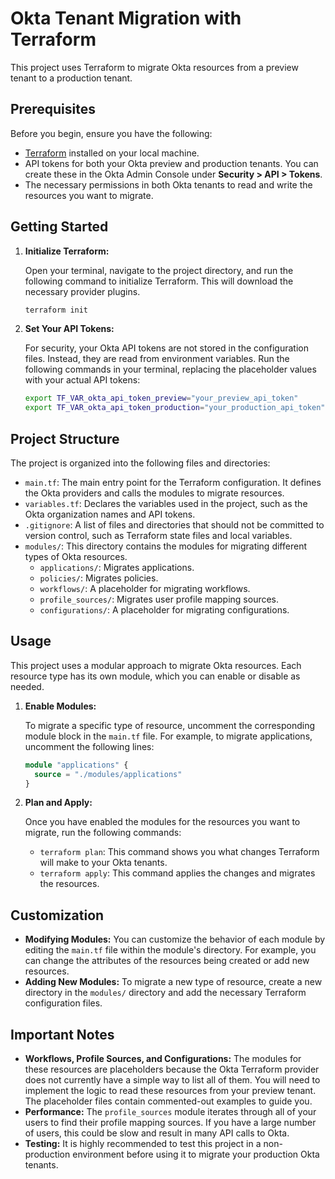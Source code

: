 
# Okta Tenant Migration with Terraform

This project uses Terraform to migrate Okta resources from a preview tenant to a production tenant.

## Prerequisites

Before you begin, ensure you have the following:

- [Terraform](https://learn.hashicorp.com/tutorials/terraform/install-cli) installed on your local machine.
- API tokens for both your Okta preview and production tenants. You can create these in the Okta Admin Console under **Security > API > Tokens**.
- The necessary permissions in both Okta tenants to read and write the resources you want to migrate.

## Getting Started

1.  **Initialize Terraform:**

    Open your terminal, navigate to the project directory, and run the following command to initialize Terraform. This will download the necessary provider plugins.

    ```bash
    terraform init
    ```

2.  **Set Your API Tokens:**

    For security, your Okta API tokens are not stored in the configuration files. Instead, they are read from environment variables. Run the following commands in your terminal, replacing the placeholder values with your actual API tokens:

    ```bash
    export TF_VAR_okta_api_token_preview="your_preview_api_token"
    export TF_VAR_okta_api_token_production="your_production_api_token"
    ```

## Project Structure

The project is organized into the following files and directories:

-   `main.tf`: The main entry point for the Terraform configuration. It defines the Okta providers and calls the modules to migrate resources.
-   `variables.tf`: Declares the variables used in the project, such as the Okta organization names and API tokens.
-   `.gitignore`: A list of files and directories that should not be committed to version control, such as Terraform state files and local variables.
-   `modules/`: This directory contains the modules for migrating different types of Okta resources.
    -   `applications/`: Migrates applications.
    -   `policies/`: Migrates policies.
    -   `workflows/`: A placeholder for migrating workflows.
    -   `profile_sources/`: Migrates user profile mapping sources.
    -   `configurations/`: A placeholder for migrating configurations.

## Usage

This project uses a modular approach to migrate Okta resources. Each resource type has its own module, which you can enable or disable as needed.

1.  **Enable Modules:**

    To migrate a specific type of resource, uncomment the corresponding module block in the `main.tf` file. For example, to migrate applications, uncomment the following lines:

    ```terraform
    module "applications" {
      source = "./modules/applications"
    }
    ```

2.  **Plan and Apply:**

    Once you have enabled the modules for the resources you want to migrate, run the following commands:

    -   `terraform plan`: This command shows you what changes Terraform will make to your Okta tenants.
    -   `terraform apply`: This command applies the changes and migrates the resources.

## Customization

-   **Modifying Modules:** You can customize the behavior of each module by editing the `main.tf` file within the module's directory. For example, you can change the attributes of the resources being created or add new resources.
-   **Adding New Modules:** To migrate a new type of resource, create a new directory in the `modules/` directory and add the necessary Terraform configuration files.

## Important Notes

-   **Workflows, Profile Sources, and Configurations:** The modules for these resources are placeholders because the Okta Terraform provider does not currently have a simple way to list all of them. You will need to implement the logic to read these resources from your preview tenant. The placeholder files contain commented-out examples to guide you.
-   **Performance:** The `profile_sources` module iterates through all of your users to find their profile mapping sources. If you have a large number of users, this could be slow and result in many API calls to Okta.
-   **Testing:** It is highly recommended to test this project in a non-production environment before using it to migrate your production Okta tenants.
